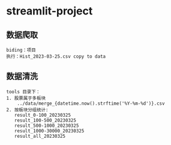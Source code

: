 # streamlit-project

## 数据爬取

```
biding：项目
执行：Hist_2023-03-25.csv copy to data
```

## 数据清洗

```
tools 目录下：
1. 股票属于多板块 
    ../data/merge_{datetime.now().strftime('%Y-%m-%d')}.csv
2. 按板块分组统计:
   result_0-100_20230325
   result_100-500_20230325
   result_500-1000_20230325
   result_1000-30000_20230325
   result_all_20230325
```
